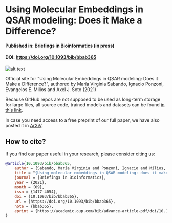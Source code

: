 # Using Molecular Embeddings in QSAR modeling: Does it Make a Difference? #

#### Published in: Briefings in Bioinformatics (in press) ####
#### DOI: https://doi.org/10.1093/bib/bbab365 ####

![alt text](https://github.com/VirginiaSabando/UnMolEmb/blob/master/Molemb_teaser.jpeg)

Official site for "Using Molecular Embeddings in QSAR modeling: Does it Make a Difference?", authored by María Virginia Sabando, Ignacio Ponzoni, Evangelos E. Milios and Axel J. Soto (2021)

Because GitHub repos are not supposed to be used as long-term storage for large files, all source code, trained models and datasets can be found [in this link](https://csunseduar-my.sharepoint.com/:f:/g/personal/virginia_sabando_cs_uns_edu_ar/EjUkG4X2A31EgJ0Aj0EjveYBMcooO8mKIpQoHquoQtdUhw). 

In case you need access to a free preprint of our full paper, we have also posted it in [ArXiV](https://arxiv.org/abs/2104.02604).

## How to cite? ##

If you find our paper useful in your research, please consider citing us:

```bibtex
@article{10.1093/bib/bbab365,
    author = {Sabando, María Virginia and Ponzoni, Ignacio and Milios, Evangelos E and Soto, Axel J},
    title = "{Using molecular embeddings in QSAR modeling: does it make a difference?}",
    journal = {Briefings in Bioinformatics},
    year = {2021},
    month = {09},
    issn = {1477-4054},
    doi = {10.1093/bib/bbab365},
    url = {https://doi.org/10.1093/bib/bbab365},
    note = {bbab365},
    eprint = {https://academic.oup.com/bib/advance-article-pdf/doi/10.1093/bib/bbab365/40327544/bbab365.pdf},
}



```
